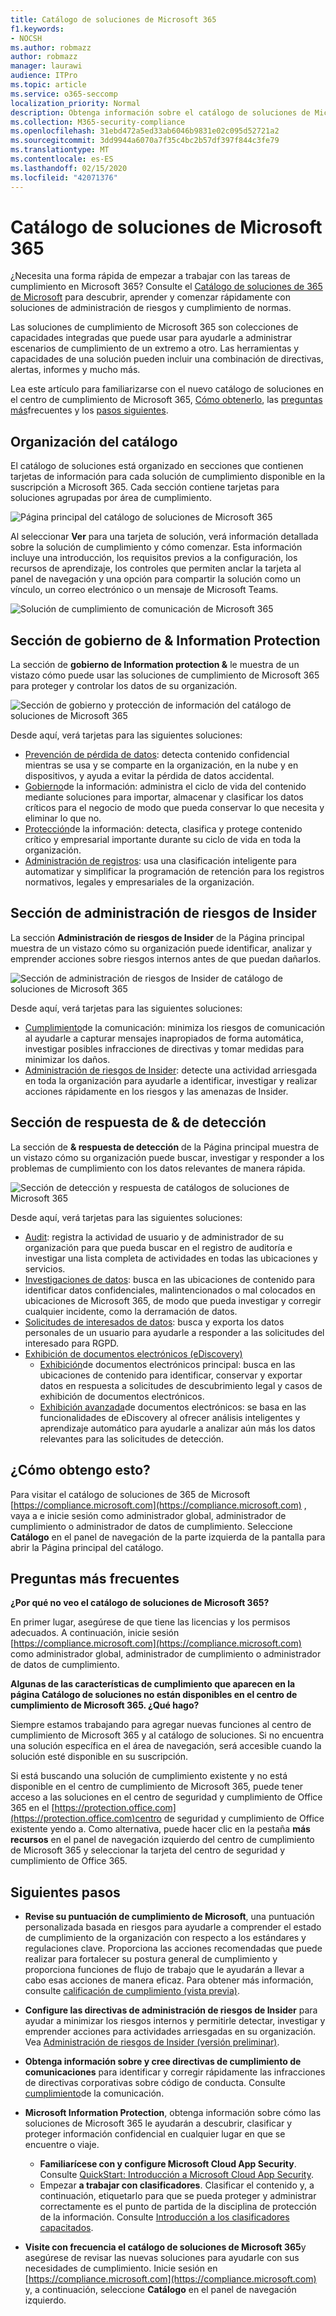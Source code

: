 ```yaml
---
title: Catálogo de soluciones de Microsoft 365
f1.keywords:
- NOCSH
ms.author: robmazz
author: robmazz
manager: laurawi
audience: ITPro
ms.topic: article
ms.service: o365-seccomp
localization_priority: Normal
description: Obtenga información sobre el catálogo de soluciones de Microsoft 365, incluido lo que contiene, cómo obtenerlo y los pasos siguientes.
ms.collection: M365-security-compliance
ms.openlocfilehash: 31ebd472a5ed33ab6046b9831e02c095d52721a2
ms.sourcegitcommit: 3dd9944a6070a7f35c4bc2b57df397f844c3fe79
ms.translationtype: MT
ms.contentlocale: es-ES
ms.lasthandoff: 02/15/2020
ms.locfileid: "42071376"
---
```

# <a name="microsoft-365-solution-catalog"></a>Catálogo de soluciones de Microsoft 365

¿Necesita una forma rápida de empezar a trabajar con las tareas de cumplimiento en Microsoft 365? Consulte el [Catálogo de soluciones de 365 de Microsoft](https://compliance.microsoft.com/solutioncatalog) para descubrir, aprender y comenzar rápidamente con soluciones de administración de riesgos y cumplimiento de normas.

Las soluciones de cumplimiento de Microsoft 365 son colecciones de capacidades integradas que puede usar para ayudarle a administrar escenarios de cumplimiento de un extremo a otro. Las herramientas y capacidades de una solución pueden incluir una combinación de directivas, alertas, informes y mucho más.

Lea este artículo para familiarizarse con el nuevo catálogo de soluciones en el centro de cumplimiento de Microsoft 365, [Cómo obtenerlo](#how-do-i-get-this), las [preguntas más](#frequently-asked-questions)frecuentes y los [pasos siguientes](#next-steps).

## <a name="catalog-organization"></a>Organización del catálogo

El catálogo de soluciones está organizado en secciones que contienen tarjetas de información para cada solución de cumplimiento disponible en la suscripción a Microsoft 365. Cada sección contiene tarjetas para soluciones agrupadas por área de cumplimiento.

![Página principal del catálogo de soluciones de Microsoft 365](../media/m365-solution-catalog-home.png)

Al seleccionar **Ver** para una tarjeta de solución, verá información detallada sobre la solución de cumplimiento y cómo comenzar. Esta información incluye una introducción, los requisitos previos a la configuración, los recursos de aprendizaje, los controles que permiten anclar la tarjeta al panel de navegación y una opción para compartir la solución como un vínculo, un correo electrónico o un mensaje de Microsoft Teams.

![Solución de cumplimiento de comunicación de Microsoft 365](../media/m365-solution-catalog-communication-compliance.png)

## <a name="information-protection--governance-section"></a>Sección de gobierno de & Information Protection

La sección de **gobierno de Information protection &** le muestra de un vistazo cómo puede usar las soluciones de cumplimiento de Microsoft 365 para proteger y controlar los datos de su organización.

![Sección de gobierno y protección de información del catálogo de soluciones de Microsoft 365](../media/m365-solution-catalog-information-protection-governance.png)

Desde aquí, verá tarjetas para las siguientes soluciones:

- [Prevención de pérdida de datos](data-loss-prevention-policies.md): detecta contenido confidencial mientras se usa y se comparte en la organización, en la nube y en dispositivos, y ayuda a evitar la pérdida de datos accidental.
- [Gobierno](manage-information-governance.md)de la información: administra el ciclo de vida del contenido mediante soluciones para importar, almacenar y clasificar los datos críticos para el negocio de modo que pueda conservar lo que necesita y eliminar lo que no.
- [Protección](protect-information.md)de la información: detecta, clasifica y protege contenido crítico y empresarial importante durante su ciclo de vida en toda la organización.
- [Administración de registros](records-management.md): usa una clasificación inteligente para automatizar y simplificar la programación de retención para los registros normativos, legales y empresariales de la organización.

## <a name="insider-risk-management-section"></a>Sección de administración de riesgos de Insider

La sección **Administración de riesgos de Insider** de la Página principal muestra de un vistazo cómo su organización puede identificar, analizar y emprender acciones sobre riesgos internos antes de que puedan dañarlos.

![Sección de administración de riesgos de Insider de catálogo de soluciones de Microsoft 365](../media/m365-solution-catalog-insider-risk-management.png)

Desde aquí, verá tarjetas para las siguientes soluciones:

- [Cumplimiento](communication-compliance.md)de la comunicación: minimiza los riesgos de comunicación al ayudarle a capturar mensajes inapropiados de forma automática, investigar posibles infracciones de directivas y tomar medidas para minimizar los daños.
- [Administración de riesgos de Insider](insider-risk-management.md): detecte una actividad arriesgada en toda la organización para ayudarle a identificar, investigar y realizar acciones rápidamente en los riesgos y las amenazas de Insider.

## <a name="discovery--response-section"></a>Sección de respuesta de & de detección

La sección de **& respuesta de detección** de la Página principal muestra de un vistazo cómo su organización puede buscar, investigar y responder a los problemas de cumplimiento con los datos relevantes de manera rápida.

![Sección de detección y respuesta de catálogos de soluciones de Microsoft 365](../media/m365-solution-catalog-discovery-response.png)

Desde aquí, verá tarjetas para las siguientes soluciones:

- [Audit](search-the-audit-log-in-security-and-compliance.md): registra la actividad de usuario y de administrador de su organización para que pueda buscar en el registro de auditoría e investigar una lista completa de actividades en todas las ubicaciones y servicios.
- [Investigaciones de datos](overview-data-investigations.md): busca en las ubicaciones de contenido para identificar datos confidenciales, malintencionados o mal colocados en ubicaciones de Microsoft 365, de modo que pueda investigar y corregir cualquier incidente, como la derramación de datos.
- [Solicitudes de interesados de datos](manage-gdpr-data-subject-requests-with-the-dsr-case-tool.md): busca y exporta los datos personales de un usuario para ayudarle a responder a las solicitudes del interesado para RGPD.
- [Exhibición de documentos electrónicos (eDiscovery)](manage-legal-investigations.md)
    - [Exhibición](ediscovery-cases.md)de documentos electrónicos principal: busca en las ubicaciones de contenido para identificar, conservar y exportar datos en respuesta a solicitudes de descubrimiento legal y casos de exhibición de documentos electrónicos.
    - [Exhibición avanzada](overview-ediscovery-20.md)de documentos electrónicos: se basa en las funcionalidades de eDiscovery al ofrecer análisis inteligentes y aprendizaje automático para ayudarle a analizar aún más los datos relevantes para las solicitudes de detección.

## <a name="how-do-i-get-this"></a>¿Cómo obtengo esto?

Para visitar el catálogo de soluciones de 365 de Microsoft [https://compliance.microsoft.com](https://compliance.microsoft.com) , vaya a e inicie sesión como administrador global, administrador de cumplimiento o administrador de datos de cumplimiento. Seleccione **Catálogo** en el panel de navegación de la parte izquierda de la pantalla para abrir la Página principal del catálogo.

## <a name="frequently-asked-questions"></a>Preguntas más frecuentes

**¿Por qué no veo el catálogo de soluciones de Microsoft 365?**

En primer lugar, asegúrese de que tiene las licencias y los permisos adecuados. A continuación, inicie sesión [https://compliance.microsoft.com](https://compliance.microsoft.com) como administrador global, administrador de cumplimiento o administrador de datos de cumplimiento.

**Algunas de las características de cumplimiento que aparecen en la página Catálogo de soluciones no están disponibles en el centro de cumplimiento de Microsoft 365. ¿Qué hago?**

Siempre estamos trabajando para agregar nuevas funciones al centro de cumplimiento de Microsoft 365 y al catálogo de soluciones. Si no encuentra una solución específica en el área de navegación, será accesible cuando la solución esté disponible en su suscripción.

Si está buscando una solución de cumplimiento existente y no está disponible en el centro de cumplimiento de Microsoft 365, puede tener acceso a las soluciones en el centro de seguridad y cumplimiento de Office 365 en el [https://protection.office.com](https://protection.office.com)centro de seguridad y cumplimiento de Office existente yendo a. Como alternativa, puede hacer clic en la pestaña **más recursos** en el panel de navegación izquierdo del centro de cumplimiento de Microsoft 365 y seleccionar la tarjeta del centro de seguridad y cumplimiento de Office 365.  

## <a name="next-steps"></a>Siguientes pasos

- **Revise su puntuación de cumplimiento de Microsoft**, una puntuación personalizada basada en riesgos para ayudarle a comprender el estado de cumplimiento de la organización con respecto a los estándares y regulaciones clave. Proporciona las acciones recomendadas que puede realizar para fortalecer su postura general de cumplimiento y proporciona funciones de flujo de trabajo que le ayudarán a llevar a cabo esas acciones de manera eficaz. Para obtener más información, consulte [calificación de cumplimiento (vista previa)](compliance-score.md).

- **Configure las directivas de administración de riesgos de Insider** para ayudar a minimizar los riesgos internos y permitirle detectar, investigar y emprender acciones para actividades arriesgadas en su organización. Vea [Administración de riesgos de Insider (versión preliminar)](insider-risk-management.md).

- **Obtenga información sobre y cree directivas de cumplimiento de comunicaciones** para identificar y corregir rápidamente las infracciones de directivas corporativas sobre código de conducta. Consulte [cumplimiento](communication-compliance.md)de la comunicación.

- **Microsoft Information Protection**, obtenga información sobre cómo las soluciones de Microsoft 365 le ayudarán a descubrir, clasificar y proteger información confidencial en cualquier lugar en que se encuentre o viaje.
    - **Familiarícese con y configure Microsoft Cloud App Security**. Consulte [QuickStart: Introducción a Microsoft Cloud App Security](https://docs.microsoft.com/cloud-app-security/getting-started-with-cloud-app-security).
    - Empezar **a trabajar con clasificadores**. Clasificar el contenido y, a continuación, etiquetarlo para que se pueda proteger y administrar correctamente es el punto de partida de la disciplina de protección de la información. Consulte [Introducción a los clasificadores capacitados](classifier-getting-started-with.md).

- **Visite con frecuencia el catálogo de soluciones de Microsoft 365**y asegúrese de revisar las nuevas soluciones para ayudarle con sus necesidades de cumplimiento. Inicie sesión en [https://compliance.microsoft.com](https://compliance.microsoft.com) y, a continuación, seleccione **Catálogo** en el panel de navegación izquierdo.
